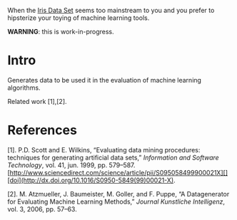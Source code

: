 When the [Iris Data Set](http://archive.ics.uci.edu/ml/datasets/Iris) seems too mainstream to you and 
you prefer to hipsterize your toying of machine learning tools.

**WARNING**: this is work-in-progress.

# Intro

Generates data to be used it in the evaluation of machine learning algorithms.

Related work [1],[2].

References
==========

[1]. P.D. Scott and E. Wilkins, “Evaluating data mining procedures: techniques for
generating artificial data sets,” *Information and Software Technology*, vol.
41, jun. 1999, pp. 579–587.
[http://www.sciencedirect.com/science/article/pii/S095058499900021X][][doi](http://dx.doi.org/10.1016/S0950-5849(99)00021-X).

[2]. M. Atzmueller, J. Baumeister, M. Goller, and F. Puppe, “A Datagenerator for
Evaluating Machine Learning Methods,” *Journal Kunstliche Intelligenz*, vol. 3,
2006, pp. 57–63.

[http://www.sciencedirect.com/science/article/pii/S095058499900021X]: http://www.sciencedirect.com/science/article/pii/S095058499900021X
    "http://www.sciencedirect.com/science/article/pii/S095058499900021X"
